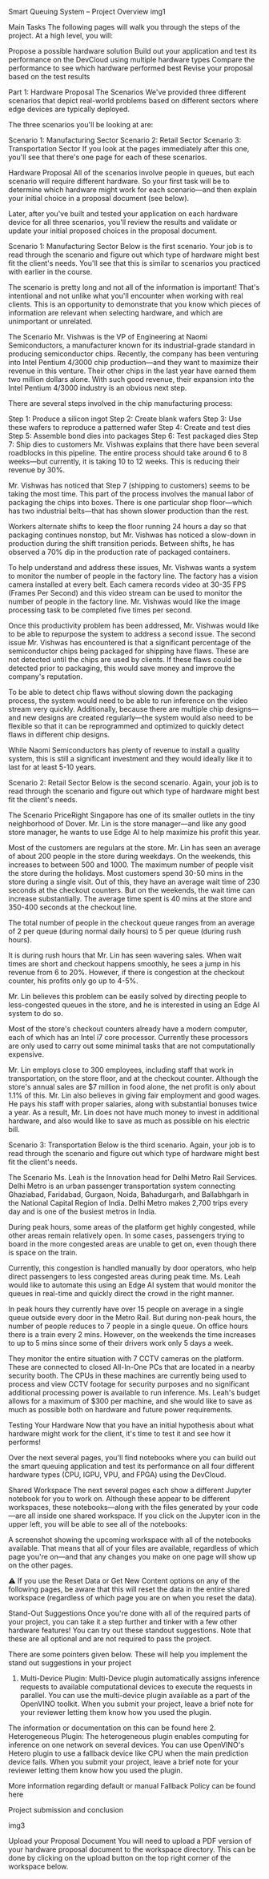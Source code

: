 Smart Queuing System – Project Overview
img1


Main Tasks
The following pages will walk you through the steps of the project. At a high level, you will:

Propose a possible hardware solution
Build out your application and test its performance on the DevCloud using multiple hardware types
Compare the performance to see which hardware performed best
Revise your proposal based on the test results


Part 1: Hardware Proposal
The Scenarios
We've provided three different scenarios that depict real-world problems based on different sectors where edge devices are typically deployed.

The three scenarios you'll be looking at are:

Scenario 1: Manufacturing Sector
Scenario 2: Retail Sector
Scenario 3: Transportation Sector
If you look at the pages immediately after this one, you'll see that there's one page for each of these scenarios.

Hardware Proposal
All of the scenarios involve people in queues, but each scenario will require different hardware. So your first task will be to determine which hardware might work for each scenario—and then explain your initial choice in a proposal document (see below).

Later, after you've built and tested your application on each hardware device for all three scenarios, you'll review the results and validate or update your initial proposed choices in the proposal document.


Scenario 1: Manufacturing Sector
Below is the first scenario. Your job is to read through the scenario and figure out which type of hardware might best fit the client's needs. You'll see that this is similar to scenarios you practiced with earlier in the course.

The scenario is pretty long and not all of the information is important! That's intentional and not unlike what you'll encounter when working with real clients. This is an opportunity to demonstrate that you know which pieces of information are relevant when selecting hardware, and which are unimportant or unrelated.

The Scenario
Mr. Vishwas is the VP of Engineering at Naomi Semiconductors, a manufacturer known for its industrial-grade standard in producing semiconductor chips. Recently, the company has been venturing into Intel Pentium 4/3000 chip production—and they want to maximize their revenue in this venture. Their other chips in the last year have earned them two million dollars alone. With such good revenue, their expansion into the Intel Pentium 4/3000 industry is an obvious next step.

There are several steps involved in the chip manufacturing process:

Step 1: Produce a silicon ingot
Step 2: Create blank wafers
Step 3: Use these wafers to reproduce a patterned wafer
Step 4: Create and test dies
Step 5: Assemble bond dies into packages
Step 6: Test packaged dies
Step 7: Ship dies to customers
Mr. Vishwas explains that there have been several roadblocks in this pipeline. The entire process should take around 6 to 8 weeks—but currently, it is taking 10 to 12 weeks. This is reducing their revenue by 30%.

Mr. Vishwas has noticed that Step 7 (shipping to customers) seems to be taking the most time. This part of the process involves the manual labor of packaging the chips into boxes. There is one particular shop floor—which has two industrial belts—that has shown slower production than the rest.

Workers alternate shifts to keep the floor running 24 hours a day so that packaging continues nonstop, but Mr. Vishwas has noticed a slow-down in production during the shift transition periods. Between shifts, he has observed a 70% dip in the production rate of packaged containers.

To help understand and address these issues, Mr. Vishwas wants a system to monitor the number of people in the factory line. The factory has a vision camera installed at every belt. Each camera records video at 30-35 FPS (Frames Per Second) and this video stream can be used to monitor the number of people in the factory line. Mr. Vishwas would like the image processing task to be completed five times per second.

Once this productivity problem has been addressed, Mr. Vishwas would like to be able to repurpose the system to address a second issue. The second issue Mr. Vishwas has encountered is that a significant percentage of the semiconductor chips being packaged for shipping have flaws. These are not detected until the chips are used by clients. If these flaws could be detected prior to packaging, this would save money and improve the company's reputation.

To be able to detect chip flaws without slowing down the packaging process, the system would need to be able to run inference on the video stream very quickly. Additionally, because there are multiple chip designs—and new designs are created regularly—the system would also need to be flexible so that it can be reprogrammed and optimized to quickly detect flaws in different chip designs.

While Naomi Semiconductors has plenty of revenue to install a quality system, this is still a significant investment and they would ideally like it to last for at least 5-10 years.


Scenario 2: Retail Sector
Below is the second scenario. Again, your job is to read through the scenario and figure out which type of hardware might best fit the client's needs.

The Scenario
PriceRight Singapore has one of its smaller outlets in the tiny neighborhood of Dover. Mr. Lin is the store manager—and like any good store manager, he wants to use Edge AI to help maximize his profit this year.

Most of the customers are regulars at the store. Mr. Lin has seen an average of about 200 people in the store during weekdays. On the weekends, this increases to between 500 and 1000. The maximum number of people visit the store during the holidays. Most customers spend 30-50 mins in the store during a single visit. Out of this, they have an average wait time of 230 seconds at the checkout counters. But on the weekends, the wait time can increase substantially. The average time spent is 40 mins at the store and 350-400 seconds at the checkout line.

The total number of people in the checkout queue ranges from an average of 2 per queue (during normal daily hours) to 5 per queue (during rush hours).

It is during rush hours that Mr. Lin has seen wavering sales. When wait times are short and checkout happens smoothly, he sees a jump in his revenue from 6 to 20%. However, if there is congestion at the checkout counter, his profits only go up to 4-5%.

Mr. Lin believes this problem can be easily solved by directing people to less-congested queues in the store, and he is interested in using an Edge AI system to do so.

Most of the store's checkout counters already have a modern computer, each of which has an Intel i7 core processor. Currently these processors are only used to carry out some minimal tasks that are not computationally expensive.

Mr. Lin employs close to 300 employees, including staff that work in transportation, on the store floor, and at the checkout counter. Although the store's annual sales are $7 million in food alone, the net profit is only about 1.1% of this. Mr. Lin also believes in giving fair employment and good wages. He pays his staff with proper salaries, along with substantial bonuses twice a year. As a result, Mr. Lin does not have much money to invest in additional hardware, and also would like to save as much as possible on his electric bill.



Scenario 3: Transportation
Below is the third scenario. Again, your job is to read through the scenario and figure out which type of hardware might best fit the client's needs.

The Scenario
Ms. Leah is the Innovation head for Delhi Metro Rail Services. Delhi Metro is an urban passenger transportation system connecting Ghaziabad, Faridabad, Gurgaon, Noida, Bahadurgarh, and Ballabhgarh in the National Capital Region of India. Delhi Metro makes 2,700 trips every day and is one of the busiest metros in India.

During peak hours, some areas of the platform get highly congested, while other areas remain relatively open. In some cases, passengers trying to board in the more congested areas are unable to get on, even though there is space on the train.

Currently, this congestion is handled manually by door operators, who help direct passengers to less congested areas during peak time. Ms. Leah would like to automate this using an Edge AI system that would monitor the queues in real-time and quickly direct the crowd in the right manner.

In peak hours they currently have over 15 people on average in a single queue outside every door in the Metro Rail. But during non-peak hours, the number of people reduces to 7 people in a single queue. On office hours there is a train every 2 mins. However, on the weekends the time increases to up to 5 mins since some of their drivers work only 5 days a week.

They monitor the entire situation with 7 CCTV cameras on the platform. These are connected to closed All-In-One PCs that are located in a nearby security booth. The CPUs in these machines are currently being used to process and view CCTV footage for security purposes and no significant additional processing power is available to run inference. Ms. Leah's budget allows for a maximum of $300 per machine, and she would like to save as much as possible both on hardware and future power requirements.



Testing Your Hardware
Now that you have an initial hypothesis about what hardware might work for the client, it's time to test it and see how it performs!

Over the next several pages, you'll find notebooks where you can build out the smart queuing application and test its performance on all four different hardware types (CPU, IGPU, VPU, and FPGA) using the DevCloud.

Shared Workspace
The next several pages each show a different Jupyter notebook for you to work on. Although these appear to be different workspaces, these notebooks—along with the files generated by your code—are all inside one shared workspace. If you click on the Jupyter icon in the upper left, you will be able to see all of the notebooks:

A screenshot showing the upcoming workspace with all of the notebooks available.
That means that all of your files are available, regardless of which page you're on—and that any changes you make on one page will show up on the other pages.

⚠️ If you use the Reset Data or Get New Content options on any of the following pages, be aware that this will reset the data in the entire shared workspace (regardless of which page you are on when you reset the data).

Stand-Out Suggestions
Once you're done with all of the required parts of your project, you can take it a step further and tinker with a few other hardware features! You can try out these standout suggestions. Note that these are all optional and are not required to pass the project.

There are some pointers given below. These will help you implement the stand out suggestions in your project

1. Multi-Device Plugin: Multi-Device plugin automatically assigns inference requests to available computational devices to execute the requests in parallel. You can use the multi-device plugin available as a part of the OpenVINO toolkit. When you submit your project, leave a brief note for your reviewer letting them know how you used the plugin.

The information or documentation on this can be found here
2. Heterogeneous Plugin: The heterogeneous plugin enables computing for inference on one network on several devices. You can use OpenVINO's Hetero plugin to use a fallback device like CPU when the main prediction device fails. When you submit your project, leave a brief note for your reviewer letting them know how you used the plugin.

More information regarding default or manual Fallback Policy can be found here



Project submission and conclusion

img3

Upload your Proposal Document
You will need to upload a PDF version of your hardware proposal document to the workspace directory. This can be done by clicking on the upload button on the top right corner of the workspace below.

